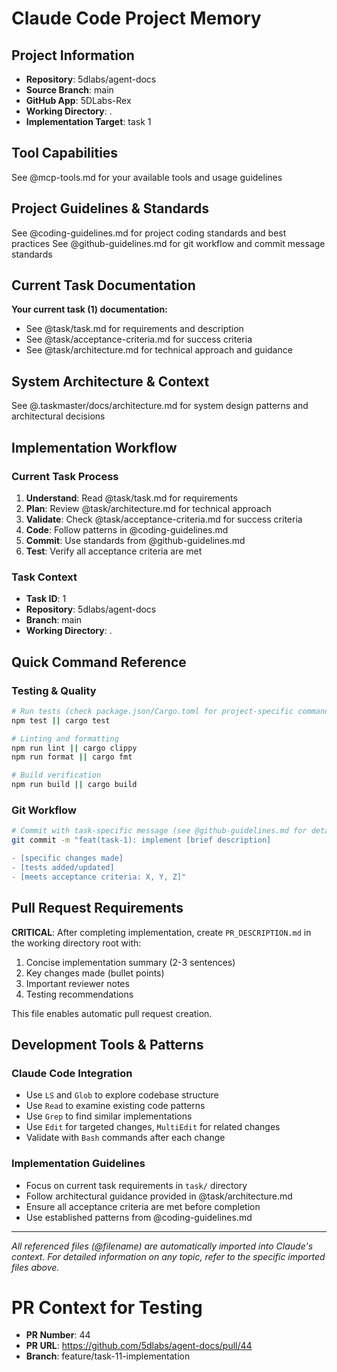 # Claude Code Project Memory

## Project Information

- **Repository**: 5dlabs/agent-docs
- **Source Branch**: main
- **GitHub App**: 5DLabs-Rex
- **Working Directory**: .
- **Implementation Target**: task 1

## Tool Capabilities

See @mcp-tools.md for your available tools and usage guidelines

## Project Guidelines & Standards

See @coding-guidelines.md for project coding standards and best practices
See @github-guidelines.md for git workflow and commit message standards

## Current Task Documentation

**Your current task (1) documentation:**

- See @task/task.md for requirements and description
- See @task/acceptance-criteria.md for success criteria
- See @task/architecture.md for technical approach and guidance

## System Architecture & Context

See @.taskmaster/docs/architecture.md for system design patterns and architectural decisions

## Implementation Workflow

### Current Task Process

1. **Understand**: Read @task/task.md for requirements
2. **Plan**: Review @task/architecture.md for technical approach
3. **Validate**: Check @task/acceptance-criteria.md for success criteria
4. **Code**: Follow patterns in @coding-guidelines.md
5. **Commit**: Use standards from @github-guidelines.md
6. **Test**: Verify all acceptance criteria are met

### Task Context

- **Task ID**: 1
- **Repository**: 5dlabs/agent-docs
- **Branch**: main
- **Working Directory**: .

## Quick Command Reference

### Testing & Quality

```bash
# Run tests (check package.json/Cargo.toml for project-specific commands)
npm test || cargo test

# Linting and formatting
npm run lint || cargo clippy
npm run format || cargo fmt

# Build verification
npm run build || cargo build
```

### Git Workflow

```bash
# Commit with task-specific message (see @github-guidelines.md for details)
git commit -m "feat(task-1): implement [brief description]

- [specific changes made]
- [tests added/updated]
- [meets acceptance criteria: X, Y, Z]"
```

## Pull Request Requirements

**CRITICAL**: After completing implementation, create `PR_DESCRIPTION.md` in the working directory root with:

1. Concise implementation summary (2-3 sentences)
2. Key changes made (bullet points)
3. Important reviewer notes
4. Testing recommendations

This file enables automatic pull request creation.

## Development Tools & Patterns

### Claude Code Integration

- Use `LS` and `Glob` to explore codebase structure
- Use `Read` to examine existing code patterns
- Use `Grep` to find similar implementations
- Use `Edit` for targeted changes, `MultiEdit` for related changes
- Validate with `Bash` commands after each change

### Implementation Guidelines

- Focus on current task requirements in `task/` directory
- Follow architectural guidance provided in @task/architecture.md
- Ensure all acceptance criteria are met before completion
- Use established patterns from @coding-guidelines.md

---

_All referenced files (@filename) are automatically imported into Claude's context. For detailed information on any topic, refer to the specific imported files above._

# PR Context for Testing
- **PR Number**: 44
- **PR URL**: https://github.com/5dlabs/agent-docs/pull/44
- **Branch**: feature/task-11-implementation

